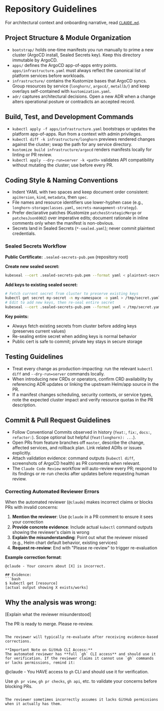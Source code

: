 # Repository Guidelines

For architectural context and onboarding narrative, read [`CLAUDE.md`](CLAUDE.md).

## Project Structure & Module Organization
- `bootstrap/` holds one-time manifests you run manually to prime a new cluster (ArgoCD install, Sealed Secrets key). Keep this directory immutable by ArgoCD.
- `apps/` defines the ArgoCD app-of-apps entry points. `apps/infrastructure.yaml` must always reflect the canonical list of platform services before workloads.
- `infrastructure/` contains the Kustomize bases that ArgoCD syncs. Group resources by service (`longhorn/`, `argocd/`, `metallb/`) and keep overlays self-contained with `kustomization.yaml`.
- `adr/` captures architectural decisions. Open a new ADR when a change alters operational posture or contradicts an accepted record.

## Build, Test, and Development Commands
- `kubectl apply -f apps/infrastructure.yaml` bootstraps or updates the platform app-of-apps. Run from a context with admin privileges.
- `kubectl diff -k infrastructure/longhorn` previews rendered changes against the cluster; swap the path for any service directory.
- `kustomize build infrastructure/argocd` renders manifests locally for linting or PR review.
- `kubectl apply --dry-run=server -k <path>` validates API compatibility without mutating the cluster; use before every PR.

## Coding Style & Naming Conventions
- Indent YAML with two spaces and keep document order consistent: `apiVersion`, `kind`, `metadata`, then `spec`.
- File names and resource identifiers use lower-hyphen case (e.g., `longhorn-storageclasses.yaml`, `secrets-management-strategy`).
- Prefer declarative patches (Kustomize `patchesStrategicMerge` or `patchesJson6902`) over imperative edits; document rationale in inline comments only when the manifest is non-obvious.
- Secrets land in Sealed Secrets (`*-sealed.yaml`); never commit plaintext credentials.

### Sealed Secrets Workflow

**Public Certificate:** `.sealed-secrets-pub.pem` (repository root)

**Create new sealed secret:**
```bash
kubeseal --cert .sealed-secrets-pub.pem --format yaml < plaintext-secret.yaml > sealed-secret.yaml
```

**Add keys to existing sealed secret:**
```bash
# Fetch current secret from cluster to preserve existing keys
kubectl get secret my-secret -n my-namespace -o yaml > /tmp/secret.yaml
# Edit to add new keys, then re-seal entire secret
kubeseal --cert .sealed-secrets-pub.pem --format yaml < /tmp/secret.yaml > sealed-secret.yaml
```

**Key points:**
- Always fetch existing secrets from cluster before adding keys (preserves current values)
- Re-sealing entire secret when adding keys is normal behavior
- Public cert is safe to commit; private key stays in secure storage

## Testing Guidelines
- Treat every change as production-impacting: run the relevant `kubectl diff` and `--dry-run=server` commands locally.
- When introducing new CRDs or operators, confirm CRD availability by referencing ADR updates or linking the upstream Helm/app source in the PR.
- If a manifest changes scheduling, security contexts, or service types, note the expected cluster impact and verify resource quotas in the PR description.

## Commit & Pull Request Guidelines
- Follow Conventional Commits observed in history (`feat:`, `fix:`, `docs:`, `refactor:`). Scope optional but helpful (`feat(longhorn): ...`).
- Open PRs from feature branches off `master`, describe the change, affected services, and rollback plan. Link related ADRs or issues explicitly.
- Attach validation evidence: command outputs (`kubectl diff`, screenshots of ArgoCD health) as PR comments when relevant.
- The `Claude Code Review` workflow will auto-review every PR; respond to its findings or re-run checks after updates before requesting human review.

### Correcting Automated Reviewer Errors

When the automated reviewer (`@claude`) makes incorrect claims or blocks PRs with invalid concerns:

1. **Mention the reviewer**: Use `@claude` in a PR comment to ensure it sees your correction
2. **Provide concrete evidence**: Include actual `kubectl` command outputs showing the reviewer's claim is wrong
3. **Explain the misunderstanding**: Point out what the reviewer missed (e.g., Helm chart default behavior, existing services)
4. **Request re-review**: End with "Please re-review" to trigger re-evaluation

**Example correction format**:
```
@claude - Your concern about [X] is incorrect.

## Evidence:
```bash
$ kubectl get [resource]
[actual output showing X exists/works]
```

## Why the analysis was wrong:
[Explain what the reviewer misunderstood]

The PR is ready to merge. Please re-review.
```

The reviewer will typically re-evaluate after receiving evidence-based corrections.

**Important Note on GitHub CLI Access:**
The automated reviewer has **full `gh` CLI access** and should use it for verification. If the reviewer claims it cannot use `gh` commands or lacks permissions, remind it:

```
@claude - You HAVE access to `gh` CLI and should use it for verification.

Use `gh pr view`, `gh pr checks`, `gh api`, etc. to validate your concerns before blocking PRs.
```

The reviewer sometimes incorrectly assumes it lacks GitHub permissions when it actually has them.
